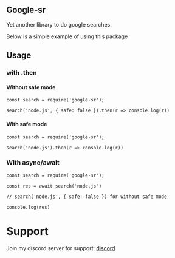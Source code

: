 ## Google-sr

Yet another library to do google searches.

Below is a simple example of using this package

## Usage

### with .then
#### Without safe mode
```
const search = require('google-sr');

search('node.js', { safe: false }).then(r => console.log(r))
```

#### With safe mode

```
const search = require('google-sr');

search('node.js').then(r => console.log(r))
```

### With async/await

```
const search = require('google-sr');

const res = await search('node.js')

// search('node.js', { safe: false }) for without safe mode

console.log(res)
```

# Support

Join my discord server for support: [discord](https://discord.gg/9s52pz6nWX)